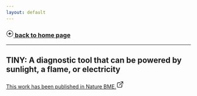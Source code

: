 ```yaml
---
layout: default
---
```


<h3><a href="./"><img src="assets/images/back.png" style="width:20px;height:20px;"> back to home page</a></h3>

* * *

## TINY: A diagnostic tool that can be powered by sunlight, a flame, or electricity

<a href="https://www.nature.com/articles/s41551-018-0286-y" target="blank">This work has been published in Nature BME.<img src="assets/images/external-link.png" style="width:22px;height:22px;"></a>
